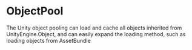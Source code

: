 # ObjectPool
The Unity object pooling can load and cache all objects inherited from UnityEngine.Object, and can easily expand the loading method, such as loading objects from AssetBundle
